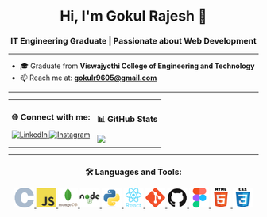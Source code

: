 <h1 align="center">Hi, I'm Gokul Rajesh 👋</h1>
<h3 align="center">IT Engineering Graduate | Passionate about Web Development</h3>

---

- 🎓 Graduate from **Viswajyothi College of Engineering and Technology**
- 📫 Reach me at: **gokulr9605@gmail.com**

---

<table>
  <tr>
    <td valign="top">
      <h3 align="left">🌐 Connect with me:</h3>
      <p align="left">
        <a href="https://www.linkedin.com/in/gokulrajesh" target="_blank">
          <img src="https://img.shields.io/badge/LinkedIn-0077B5.svg?&style=flat&logo=linkedin&logoColor=white" alt="LinkedIn" />
        </a>
        <a href="https://www.instagram.com/primordial_bread" target="_blank">
          <img src="https://img.shields.io/badge/Instagram-E4405F.svg?&style=flat&logo=instagram&logoColor=white" alt="Instagram" />
        </a>
      </p>
    </td>
    <td>
      <h3 align="left">📊 GitHub Stats</h3>
      <img src="https://github-readme-stats.vercel.app/api/top-langs/?username=gokulhy&layout=compact&theme=tokyonight"/>
    </td>
  </tr>
</table>

---

<h3 align="center">🛠️ Languages and Tools:</h3>
<p align="center">
  <a href="https://www.cprogramming.com/" target="_blank">
    <img src="https://raw.githubusercontent.com/devicons/devicon/master/icons/c/c-original.svg" alt="C" width="40" height="40"/>
  </a>
  <a href="https://developer.mozilla.org/en-US/docs/Web/JavaScript" target="_blank">
    <img src="https://raw.githubusercontent.com/devicons/devicon/master/icons/javascript/javascript-original.svg" alt="JavaScript" width="40" height="40"/>
  </a>
  <a href="https://www.mongodb.com/" target="_blank">
    <img src="https://raw.githubusercontent.com/devicons/devicon/master/icons/mongodb/mongodb-original-wordmark.svg" alt="MongoDB" width="40" height="40"/>
  </a>
  <a href="https://nodejs.org" target="_blank">
    <img src="https://raw.githubusercontent.com/devicons/devicon/master/icons/nodejs/nodejs-original-wordmark.svg" alt="Node.js" width="40" height="40"/>
  </a>
  <a href="https://www.python.org" target="_blank">
    <img src="https://raw.githubusercontent.com/devicons/devicon/master/icons/python/python-original.svg" alt="Python" width="40" height="40"/>
  </a>
  <a href="https://reactjs.org/" target="_blank">
    <img src="https://raw.githubusercontent.com/devicons/devicon/master/icons/react/react-original-wordmark.svg" alt="React" width="40" height="40"/>
  </a>
  <a href="https://git-scm.com/" target="_blank">
    <img src="https://raw.githubusercontent.com/devicons/devicon/master/icons/git/git-original.svg" alt="Git" width="40" height="40"/>
  </a>
  <a href="https://github.com/" target="_blank">
    <img src="https://raw.githubusercontent.com/devicons/devicon/master/icons/github/github-original.svg" alt="GitHub" width="40" height="40"/>
  </a>
  <a href="https://www.figma.com/" target="_blank">
    <img src="https://raw.githubusercontent.com/devicons/devicon/master/icons/figma/figma-original.svg" alt="Figma" width="40" height="40"/>
  </a>
  <a href="https://developer.mozilla.org/en-US/docs/Web/HTML" target="_blank">
    <img src="https://raw.githubusercontent.com/devicons/devicon/master/icons/html5/html5-original-wordmark.svg" alt="HTML5" width="40" height="40"/>
  </a>
  <a href="https://developer.mozilla.org/en-US/docs/Web/CSS" target="_blank">
    <img src="https://raw.githubusercontent.com/devicons/devicon/master/icons/css3/css3-original-wordmark.svg" alt="CSS3" width="40" height="40"/>
  </a>
</p>

